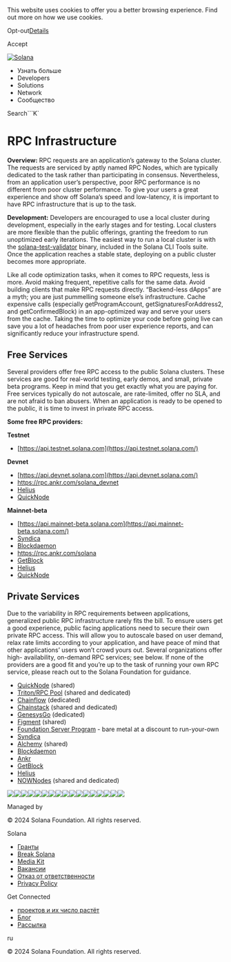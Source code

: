 This website uses cookies to offer you a better browsing experience. Find out
more on how we use cookies.

Opt-out[Details](/ru/privacy-policy#collection-of-information)

Accept

[![Solana](/_next/static/media/logotype.e4df684f.svg)](/ru)

  * Узнать больше
  * Developers
  * Solutions
  * Network
  * Сообщество

Search```K`

# RPC Infrastructure

**Overview:**  RPC requests are an application’s gateway to the Solana
cluster. The requests are serviced by aptly named RPC Nodes, which are
typically dedicated to the task rather than participating in consensus.
Nevertheless, from an application user’s perspective, poor RPC performance is
no different from poor cluster performance. To give your users a great
experience and show off Solana’s speed and low-latency, it is important to
have RPC infrastructure that is up to the task.

**Development:**  Developers are encouraged to use a local cluster during
development, especially in the early stages and for testing. Local clusters
are more flexible than the public offerings, granting the freedom to run
unoptimized early iterations. The easiest way to run a local cluster is with
the [solana-test-validator](https://docs.solana.com/developing/test-validator)
binary, included in the Solana CLI Tools suite. Once the application reaches a
stable state, deploying on a public cluster becomes more appropriate.

Like all code optimization tasks, when it comes to RPC requests, less is more.
Avoid making frequent, repetitive calls for the same data. Avoid building
clients that make RPC requests directly. “Backend-less dApps” are a myth; you
are just pummelling someone else’s infrastructure. Cache expensive calls
(especially getProgramAccount, getSignaturesForAddress2, and
getConfirmedBlock) in an app-optimized way and serve your users from the
cache. Taking the time to optimize your code before going live can save you a
lot of headaches from poor user experience reports, and can significantly
reduce your infrastructure spend.

## Free Services

Several providers offer free RPC access to the public Solana clusters. These
services are good for real-world testing, early demos, and small, private beta
programs. Keep in mind that you get exactly what you are paying for. Free
services typically do not autoscale, are rate-limited, offer no SLA, and are
not afraid to ban abusers. When an application is ready to be opened to the
public, it is time to invest in private RPC access.

**Some free RPC providers:**

**Testnet**

  * [https://api.testnet.solana.com](https://api.testnet.solana.com/)

**Devnet**

  * [https://api.devnet.solana.com](https://api.devnet.solana.com/)
  * <https://rpc.ankr.com/solana_devnet>
  * [Helius](https://helius.xyz/)
  * [QuickNode](https://www.quicknode.com/chains/sol)

**Mainnet-beta**

  * [https://api.mainnet-beta.solana.com](https://api.mainnet-beta.solana.com/)
  * [Syndica](https://syndica.io/)
  * [Blockdaemon](https://www.blockdaemon.com/protocols/solana)
  * <https://rpc.ankr.com/solana>
  * [GetBlock](https://getblock.io/nodes/sol/)
  * [Helius](https://helius.xyz/)
  * [QuickNode](https://www.quicknode.com/chains/sol)

## **﻿Private Services**

Due to the variability in RPC requirements between applications, generalized
public RPC infrastructure rarely fits the bill. To ensure users get a good
experience, public facing applications need to secure their own private RPC
access. This will allow you to autoscale based on user demand, relax rate
limits according to your application, and have peace of mind that other
applications’ users won’t crowd yours out. Several organizations offer high-
availability, on-demand RPC services; see below. If none of the providers are
a good fit and you’re up to the task of running your own RPC service, please
reach out to the Solana Foundation for guidance.

  * [QuickNode](https://www.quicknode.com/chains/sol) (shared)
  * [Triton/RPC Pool](https://triton.one/) (shared and dedicated)
  * [Chainflow](https://chainflow.io/contact/) (dedicated)
  * [Chainstack](https://chainstack.com/build-better-with-solana/) (shared and dedicated)
  * [GenesysGo](https://genesysgo.com/) (dedicated)
  * [Figment](https://datahub.figment.io/sign_up?service=solana) (shared)
  * [Foundation Server Program](https://solana.org/delegation-program) \- bare metal at a discount to run-your-own
  * [Syndica](https://syndica.io/)
  * [Alchemy](https://www.alchemy.com/solana) (shared)
  * [Blockdaemon](https://blockdaemon.com/marketplace/solana/)
  * [Ankr](https://www.ankr.com/)
  * [GetBlock](https://getblock.io/nodes/sol/)
  * [Helius](https://helius.xyz/)
  * [NOWNodes](https://nownodes.io/nodes/solana-sol) (shared and dedicated)

![](https://cdn.builder.io/api/v1/pixel?apiKey=ce0c7323a97a4d91bd0baa7490ec9139)![](https://cdn.builder.io/api/v1/pixel?apiKey=ce0c7323a97a4d91bd0baa7490ec9139)![](https://cdn.builder.io/api/v1/pixel?apiKey=ce0c7323a97a4d91bd0baa7490ec9139)![](https://cdn.builder.io/api/v1/pixel?apiKey=ce0c7323a97a4d91bd0baa7490ec9139)![](https://cdn.builder.io/api/v1/pixel?apiKey=ce0c7323a97a4d91bd0baa7490ec9139)![](https://cdn.builder.io/api/v1/pixel?apiKey=ce0c7323a97a4d91bd0baa7490ec9139)![](https://cdn.builder.io/api/v1/pixel?apiKey=ce0c7323a97a4d91bd0baa7490ec9139)![](https://cdn.builder.io/api/v1/pixel?apiKey=ce0c7323a97a4d91bd0baa7490ec9139)![](https://cdn.builder.io/api/v1/pixel?apiKey=ce0c7323a97a4d91bd0baa7490ec9139)![](https://cdn.builder.io/api/v1/pixel?apiKey=ce0c7323a97a4d91bd0baa7490ec9139)![](https://cdn.builder.io/api/v1/pixel?apiKey=ce0c7323a97a4d91bd0baa7490ec9139)![](https://cdn.builder.io/api/v1/pixel?apiKey=ce0c7323a97a4d91bd0baa7490ec9139)![](https://cdn.builder.io/api/v1/pixel?apiKey=ce0c7323a97a4d91bd0baa7490ec9139)![](https://cdn.builder.io/api/v1/pixel?apiKey=ce0c7323a97a4d91bd0baa7490ec9139)![](https://cdn.builder.io/api/v1/pixel?apiKey=ce0c7323a97a4d91bd0baa7490ec9139)![](https://cdn.builder.io/api/v1/pixel?apiKey=ce0c7323a97a4d91bd0baa7490ec9139)![](https://cdn.builder.io/api/v1/pixel?apiKey=ce0c7323a97a4d91bd0baa7490ec9139)

Managed by

[](/ru)

[](/youtube)[](/twitter)[](/discord)[](/reddit)[](/github)[](/telegram)

© 2024 Solana Foundation. All rights reserved.

Solana

  * [Гранты](https://solana.org/grants)
  * [Break Solana](https://break.solana.com/)
  * [Media Kit](/ru/branding)
  * [Вакансии](https://jobs.solana.com/)
  * [Отказ от ответственности](/ru/tos)
  * [Privacy Policy](/ru/privacy-policy)

Get Connected

  * [проектов и их число растёт](/ru/ecosystem)
  * [Блог](/ru/news)
  * [Рассылка](/ru/newsletter)

ru

© 2024 Solana Foundation. All rights reserved.

